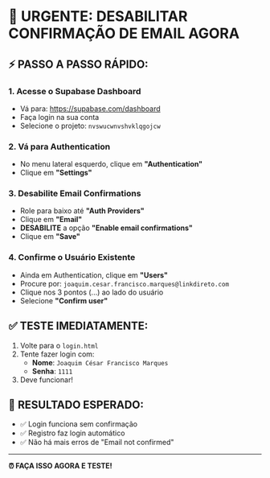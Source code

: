 # 🚨 URGENTE: DESABILITAR CONFIRMAÇÃO DE EMAIL AGORA

## ⚡ PASSO A PASSO RÁPIDO:

### 1. Acesse o Supabase Dashboard
- Vá para: https://supabase.com/dashboard
- Faça login na sua conta
- Selecione o projeto: `nvswucwnvshvklqgojcw`

### 2. Vá para Authentication
- No menu lateral esquerdo, clique em **"Authentication"**
- Clique em **"Settings"**

### 3. Desabilite Email Confirmations
- Role para baixo até **"Auth Providers"**
- Clique em **"Email"**
- **DESABILITE** a opção **"Enable email confirmations"**
- Clique em **"Save"**

### 4. Confirme o Usuário Existente
- Ainda em Authentication, clique em **"Users"**
- Procure por: `joaquim.cesar.francisco.marques@linkdireto.com`
- Clique nos 3 pontos (...) ao lado do usuário
- Selecione **"Confirm user"**

## ✅ TESTE IMEDIATAMENTE:
1. Volte para o `login.html`
2. Tente fazer login com:
   - **Nome**: `Joaquim César Francisco Marques`
   - **Senha**: `1111`
3. Deve funcionar!

## 🎯 RESULTADO ESPERADO:
- ✅ Login funciona sem confirmação
- ✅ Registro faz login automático
- ✅ Não há mais erros de "Email not confirmed"

---

**⏰ FAÇA ISSO AGORA E TESTE!** 